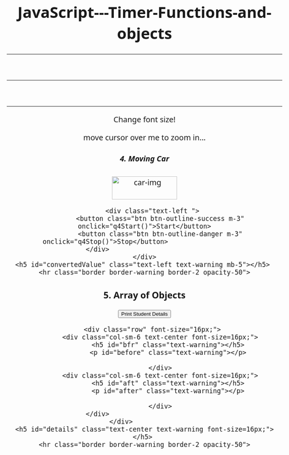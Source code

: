 # JavaScript---Timer-Functions-and-objects
<!DOCTYPE HTML>
<HTML>
    <head>
        <style>
            body {
  font-family: system-ui;
  
  color: black;
  text-align: center;
  font-size: 20px;
}
</style>
<head>
    <body>


<hr>
<div id = "clock" onload="currentTime()"></div><br>
<hr>

<div id="background">&nbsp</div>
<hr>

<p> Change font size!</p>
<p id="paral" onmouseover="incSize()" onmouseout="decSize()"> move cursor over me to zoom in... </p> 

<section id="Q4">  <!--height="120" width="340"-->
    <h5 class="text-center text-white bg mt-5">4. Moving Car</h5>
    <div class="container-fluid mt-5">
        <img id="car" class="m-4" src="C:\Users\navee\Downloads\car.jpg" height="60" width="170" alt="car-img" style="position: relative; left: 0px">
                 
        <div class="text-left ">
            <button class="btn btn-outline-success m-3" onclick="q4Start()">Start</button>
            <button class="btn btn-outline-danger m-3" onclick="q4Stop()">Stop</button>                    
        </div>                            
    </div>
    <h5 id="convertedValue" class="text-left text-warning mb-5"></h5> 
    <hr class="border border-warning border-2 opacity-50">
</section>
<section id="Q5">
    <h3 class="text-center text-white bg mt-5">5. Array of Objects</h3>
    <div class="container col-sm-12 mt-5">                
        <div class="text-center">
            <button class="btn btn-outline-warning mb-5" onclick="q5()">Print Student Details</button>
        </div>
        
        <div class="row" font-size="16px;">
            <div class="col-sm-6 text-center font-size=16px;">
                <h5 id="bfr" class="text-warning"></h5>
                <p id="before" class="text-warning"></p>

            </div>
            <div class="col-sm-6 text-center font-size=16px;">
                <h5 id="aft" class="text-warning"></h5>
                <p id="after" class="text-warning"></p>

            </div>
        </div>                            
    </div>            
    <h5 id="details" class="text-center text-warning font-size=16px;"></h5> 
    <hr class="border border-warning border-2 opacity-50">
</section>
<script src="ex6.js"></script>
</body>
</html>
